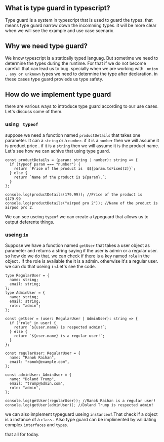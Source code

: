## What is type guard in typescript?

Type guard is a system in typescript that is used to guard the types. that means type guard narrow down the incomming types. it will be more clear when we will see the example and use case scenario.

## Why we need type guard?

We know typescript is a statically typed languag. But sometime we need to determine the types during the runtime. For that if we do not become carefull that can lead us to bug. specially when we are working with ` union , any or unknown` types we need to determine the type after declaration. in these cases type guard provieds us type safety.

## How do we implement type guard

there are various ways to introduce type guard according to our use cases. Let's discuss some of them.

### using ` typeof`

suppose we need a function named `productDetails` that takes one parameter. It can a `string` or a `number`. if it is a `number` then we will assume it is product price . if it is a `string` then we will assume it is the product name. Let's see how we can achive that using type guard.

```tsx
const productDetails = (param: string | number): string => {
  if (typeof param === "number") {
    return `Price of the product is  $${param.toFixed(2)}`;
  } else {
    return `Name of the product is ${param}.`;
  }
};

console.log(productDetails(179.99)); //Price of the product is  $179.99
console.log(productDetails("airpod pro 2")); //Name of the product is airpod pro 2.
```

We can see useing `typeof` we can create a typeguard that allows us to output deferente things.

### useing `in`

Suppose we have a function named `getUser` that takes a user object as parameter and returns a string saying if the user is admin or a regular user. so how do we do that. we can check if there is a key named `role` in the object . if the role is available the it is a admin. otherwise it's a regular user. we can do that useing `in`.Let's see the code.

```tsx
type RegularUser = {
  name: string;
  email: string;
};
type AdminUser = {
  name: string;
  email: string;
  role: "admin";
};

const getUser = (user: RegularUser | AdminUser): string => {
  if ("role" in user) {
    return `${user.name} is respected admin!`;
  } else {
    return `${user.name} is a regular user!`;
  }
};

const regularUser: RegularUser = {
  name: "Ranok Raihan",
  email: "ranok@example.com",
};

const adminUser: AdminUser = {
  name: "Doland Trump",
  email: "trump@admin.com",
  role: "admin",
};

console.log(getUser(regularUser)); //Ranok Raihan is a regular user!
console.log(getUser(adminUser)); //Doland Trump is respected admin!
```

we can also implement typeguard useing `instanceof`.That check if a object is a instance of a `class` . Also type guard can be implimented by validating complex `interfaces` and `types`.

that all for today.
